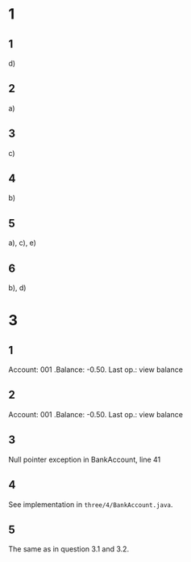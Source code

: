 1
===

1
---
d)

2
---
a)

3
---
c)

4
---
b)

5
---
a), c), e)


6
---
b), d)


3
===

1
---
Account: 001 .Balance: -0.50. Last op.: view balance

2
---
Account: 001 .Balance: -0.50. Last op.: view balance

3
---

Null pointer exception in BankAccount, line 41

4
---

See implementation in `three/4/BankAccount.java`.

5
---
The same as in question 3.1 and 3.2.